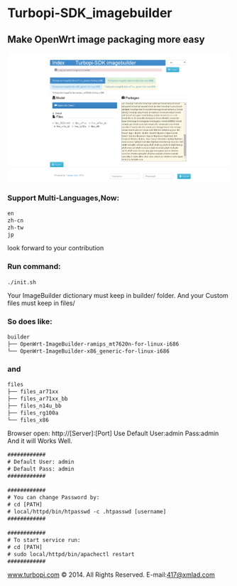 Turbopi-SDK_imagebuilder
=========
## Make OpenWrt image packaging more easy

![Turbopi-SDK_imagebuilder screencapture](https://github.com/Turbopi/Turbopi-SDK_imagebuilder/raw/master/common/screencapture-Turbopi-imagebuilder.png)

### Support Multi-Languages,Now:
	en
	zh-cn
	zh-tw
	jp
look forward to your contribution

### Run command:
	./init.sh


Your ImageBuilder dictionary must keep in builder/ folder.
And your Custom files must keep in files/

### So does like:

	builder
	├── OpenWrt-ImageBuilder-ramips_mt7620n-for-linux-i686
	└── OpenWrt-ImageBuilder-x86_generic-for-linux-i686

### and

	files
	├── files_ar71xx
	├── files_ar71xx_bb
	├── files_n14u_bb
	├── files_rg100a
	└── files_x86

Browser open: http://[Server]:[Port]
Use Default User:admin Pass:admin
And it will Works Well.

	############
	# Default User: admin
	# Default Pass: admin
	############

	############
	# You can change Password by:
	# cd [PATH]
	# local/httpd/bin/htpasswd -c .htpasswd [username]
	############

	############
	# To start service run:
	# cd [PATH]
	# sudo local/httpd/bin/apachectl restart
	############



www.turbopi.com © 2014. All Rights Reserved.	E-mail:417@xmlad.com
